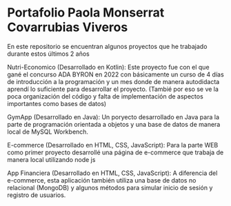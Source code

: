# Portafolio Paola Monserrat Covarrubias Viveros


En este repositorio se encuentran algunos proyectos que he trabajado durante estos últimos 2 años

Nutri-Economico (Desarrollado en Kotlin): Este proyecto fue con el que gané el concurso ADA BYRON en 2022 con básicamente un curso de 4 días de introducción a la programación y un mes donde de manera autodidacta aprendí lo suficiente para desarrollar el proyecto. 
(Tambié por eso se ve la poca organización del código y falta de implementación de aspectos importantes como bases de datos)

GymApp (Desarrollado en Java): Un poryecto desarrollado en Java para la parte de programación orientada a objetos y una base de datos de manera local de MySQL Workbench.

E-commerce (Desarrollado en HTML, CSS, JavaScript): Para la parte WEB como primer proyecto desarrollé una página de e-commerce que trabaja de manera local utilizando node js

App Financiera (Desarrollado en HTML, CSS, JavaScript): A diferencia del e-commerce, esta aplicación también utiliza una base de datos no relacional (MongoDB) y algunos métodos para simular inicio de sesión y registro de usuarios. 


